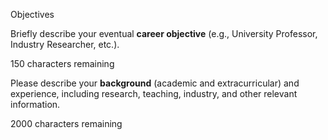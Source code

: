 Objectives

Briefly describe your eventual **career objective** (e.g., University Professor, Industry Researcher, etc.).

150 characters remaining

Please describe your **background** (academic and extracurricular) and experience, including research, teaching, industry, and other relevant information.

2000 characters remaining